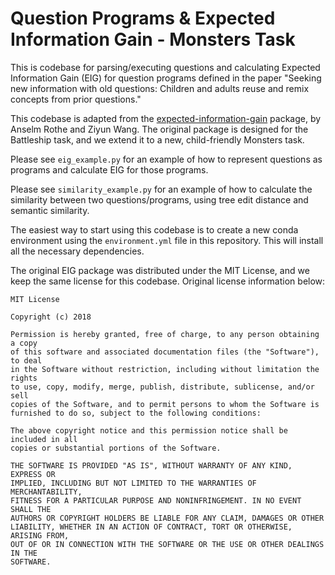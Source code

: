 # Question Programs & Expected Information Gain - Monsters Task

This is codebase for parsing/executing questions and calculating Expected Information Gain (EIG) for question programs defined in the paper "Seeking new information with old questions: Children and adults reuse and remix concepts from prior questions."

This codebase is adapted from the [expected-information-gain](https://github.com/anselmrothe/EIG) package, by Anselm Rothe and Ziyun Wang. The original package is designed for the Battleship task, and we extend it to a new, child-friendly Monsters task.

Please see `eig_example.py` for an example of how to represent questions as programs and calculate EIG for those programs.

Please see `similarity_example.py` for an example of how to calculate the similarity between two questions/programs, using tree edit distance and semantic similarity.

The easiest way to start using this codebase is to create a new conda environment using the `environment.yml` file in this repository. This will install all the necessary dependencies.

The original EIG package was distributed under the MIT License, and we keep the same license for this codebase. Original license information below:

```
MIT License

Copyright (c) 2018 

Permission is hereby granted, free of charge, to any person obtaining a copy
of this software and associated documentation files (the "Software"), to deal
in the Software without restriction, including without limitation the rights
to use, copy, modify, merge, publish, distribute, sublicense, and/or sell
copies of the Software, and to permit persons to whom the Software is
furnished to do so, subject to the following conditions:

The above copyright notice and this permission notice shall be included in all
copies or substantial portions of the Software.

THE SOFTWARE IS PROVIDED "AS IS", WITHOUT WARRANTY OF ANY KIND, EXPRESS OR
IMPLIED, INCLUDING BUT NOT LIMITED TO THE WARRANTIES OF MERCHANTABILITY,
FITNESS FOR A PARTICULAR PURPOSE AND NONINFRINGEMENT. IN NO EVENT SHALL THE
AUTHORS OR COPYRIGHT HOLDERS BE LIABLE FOR ANY CLAIM, DAMAGES OR OTHER
LIABILITY, WHETHER IN AN ACTION OF CONTRACT, TORT OR OTHERWISE, ARISING FROM,
OUT OF OR IN CONNECTION WITH THE SOFTWARE OR THE USE OR OTHER DEALINGS IN THE
SOFTWARE.
```

